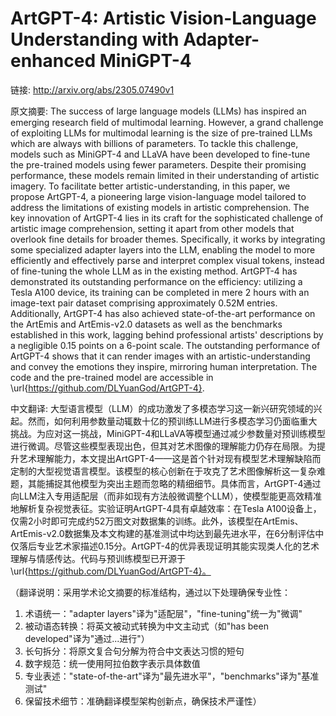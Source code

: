 # ArtGPT-4: Artistic Vision-Language Understanding with Adapter-enhanced MiniGPT-4

链接: http://arxiv.org/abs/2305.07490v1

原文摘要:
The success of large language models (LLMs) has inspired an emerging research
field of multimodal learning. However, a grand challenge of exploiting LLMs for
multimodal learning is the size of pre-trained LLMs which are always with
billions of parameters. To tackle this challenge, models such as MiniGPT-4 and
LLaVA have been developed to fine-tune the pre-trained models using fewer
parameters. Despite their promising performance, these models remain limited in
their understanding of artistic imagery. To facilitate better
artistic-understanding, in this paper, we propose ArtGPT-4, a pioneering large
vision-language model tailored to address the limitations of existing models in
artistic comprehension. The key innovation of ArtGPT-4 lies in its craft for
the sophisticated challenge of artistic image comprehension, setting it apart
from other models that overlook fine details for broader themes. Specifically,
it works by integrating some specialized adapter layers into the LLM, enabling
the model to more efficiently and effectively parse and interpret complex
visual tokens, instead of fine-tuning the whole LLM as in the existing method.
ArtGPT-4 has demonstrated its outstanding performance on the efficiency:
utilizing a Tesla A100 device, its training can be completed in mere 2 hours
with an image-text pair dataset comprising approximately 0.52M entries.
Additionally, ArtGPT-4 has also achieved state-of-the-art performance on the
ArtEmis and ArtEmis-v2.0 datasets as well as the benchmarks established in this
work, lagging behind professional artists' descriptions by a negligible 0.15
points on a 6-point scale. The outstanding performance of ArtGPT-4 shows that
it can render images with an artistic-understanding and convey the emotions
they inspire, mirroring human interpretation. The code and the pre-trained
model are accessible in \url{https://github.com/DLYuanGod/ArtGPT-4}.

中文翻译:
大型语言模型（LLM）的成功激发了多模态学习这一新兴研究领域的兴起。然而，如何利用参数量动辄数十亿的预训练LLM进行多模态学习仍面临重大挑战。为应对这一挑战，MiniGPT-4和LLaVA等模型通过减少参数量对预训练模型进行微调。尽管这些模型表现出色，但其对艺术图像的理解能力仍存在局限。为提升艺术理解能力，本文提出ArtGPT-4——这是首个针对现有模型艺术理解缺陷而定制的大型视觉语言模型。该模型的核心创新在于攻克了艺术图像解析这一复杂难题，其能捕捉其他模型为突出主题而忽略的精细细节。具体而言，ArtGPT-4通过向LLM注入专用适配层（而非如现有方法般微调整个LLM），使模型能更高效精准地解析复杂视觉表征。实验证明ArtGPT-4具有卓越效率：在Tesla A100设备上，仅需2小时即可完成约52万图文对数据集的训练。此外，该模型在ArtEmis、ArtEmis-v2.0数据集及本文构建的基准测试中均达到最先进水平，在6分制评估中仅落后专业艺术家描述0.15分。ArtGPT-4的优异表现证明其能实现类人化的艺术理解与情感传达。代码与预训练模型已开源于\url{https://github.com/DLYuanGod/ArtGPT-4}。

（翻译说明：采用学术论文摘要的标准结构，通过以下处理确保专业性：
1. 术语统一："adapter layers"译为"适配层"，"fine-tuning"统一为"微调"
2. 被动语态转换：将英文被动式转换为中文主动式（如"has been developed"译为"通过...进行"）
3. 长句拆分：将原文复合句分解为符合中文表达习惯的短句
4. 数字规范：统一使用阿拉伯数字表示具体数值
5. 专业表述："state-of-the-art"译为"最先进水平"，"benchmarks"译为"基准测试"
6. 保留技术细节：准确翻译模型架构创新点，确保技术严谨性）
